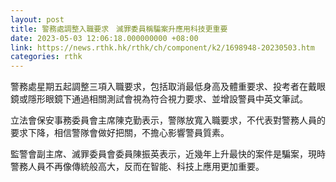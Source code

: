 ```yaml
---
layout: post
title: 警務處調整入職要求　滅罪委員稱騙案升應用科技更重要
date: 2023-05-03 12:06:18.000000000 +08:00
link: https://news.rthk.hk/rthk/ch/component/k2/1698948-20230503.htm
categories: rthk
---
```


警務處星期五起調整三項入職要求，包括取消最低身高及體重要求、投考者在戴眼鏡或隱形眼鏡下通過相關測試會視為符合視力要求、並增設警員中英文筆試。

立法會保安事務委員會主席陳克勤表示，警隊放寬入職要求，不代表對警務人員的要求下降，相信警隊會做好把關，不擔心影響警員質素。

監警會副主席、滅罪委員會委員陳振英表示，近幾年上升最快的案件是騙案，現時警務人員不再像傳統般高大，反而在智能、科技上應用更加重要。

